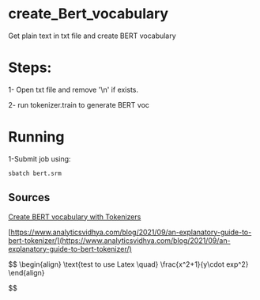 # create_Bert_vocabulary
Get plain text in txt file and create BERT vocabulary


# Steps:

1- Open txt file and remove '\n' if exists.

2- run tokenizer.train to generate BERT voc

# Running

1-Submit job using:

`sbatch bert.srm`


## Sources

[Create BERT vocabulary with Tokenizers](https://dzlab.github.io/dltips/en/tensorflow/create-bert-vocab/)

[https://www.analyticsvidhya.com/blog/2021/09/an-explanatory-guide-to-bert-tokenizer/](https://www.analyticsvidhya.com/blog/2021/09/an-explanatory-guide-to-bert-tokenizer/)

$$
\begin{align}
\text{test to use Latex \quad}
\frac{x^2+1}{y\cdot exp^2}
\end{align}

$$
